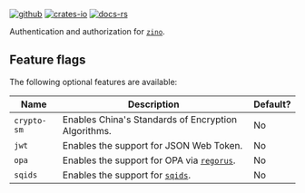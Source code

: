[![github]](https://github.com/zino-rs/zino)
[![crates-io]](https://crates.io/crates/zino-auth)
[![docs-rs]](https://docs.rs/zino-auth)

[github]: https://img.shields.io/badge/github-8da0cb?labelColor=555555&logo=github
[crates-io]: https://img.shields.io/badge/crates.io-fc8d62?labelColor=555555&logo=rust
[docs-rs]: https://img.shields.io/badge/docs.rs-66c2a5?labelColor=555555&logo=docs.rs

Authentication and authorization for [`zino`].

[`zino`]: https://github.com/zino-rs/zino

## Feature flags

The following optional features are available:

| Name                 | Description                                            | Default? |
|----------------------|--------------------------------------------------------|----------|
| `crypto-sm`          | Enables China's Standards of Encryption Algorithms.    | No       |
| `jwt`                | Enables the support for JSON Web Token.                | No       |
| `opa`                | Enables the support for OPA via [`regorus`].           | No       |
| `sqids`              | Enables the support for [`sqids`].                     | No       |

[`rauthy`]: https://crates.io/crates/rauthy-client
[`regorus`]: https://crates.io/crates/regorus
[`sqids`]: https://crates.io/crates/sqids

